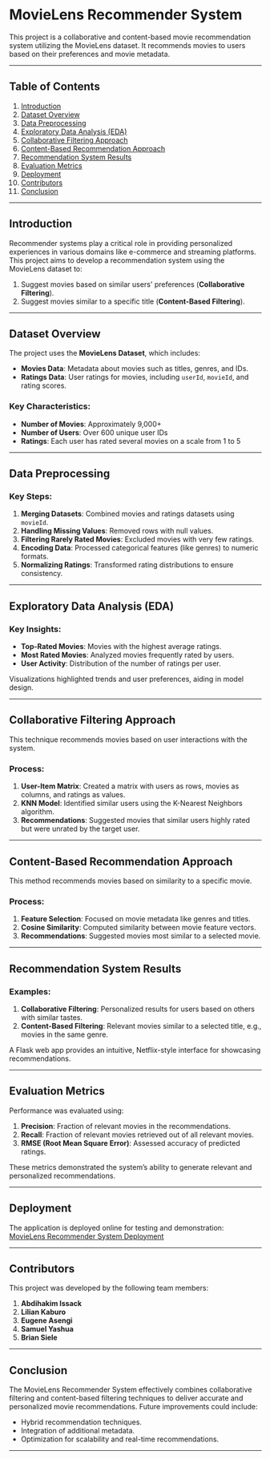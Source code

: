# **MovieLens Recommender System**

This project is a collaborative and content-based movie recommendation system utilizing the MovieLens dataset. It recommends movies to users based on their preferences and movie metadata.

---

## **Table of Contents**  
1. [Introduction](#introduction)  
2. [Dataset Overview](#dataset-overview)  
3. [Data Preprocessing](#data-preprocessing)  
4. [Exploratory Data Analysis (EDA)](#exploratory-data-analysis-eda)  
5. [Collaborative Filtering Approach](#collaborative-filtering-approach)  
6. [Content-Based Recommendation Approach](#content-based-recommendation-approach)  
7. [Recommendation System Results](#recommendation-system-results)  
8. [Evaluation Metrics](#evaluation-metrics)  
9. [Deployment](#deployment)  
10. [Contributors](#contributors)  
11. [Conclusion](#conclusion)  

---

## **Introduction**  

Recommender systems play a critical role in providing personalized experiences in various domains like e-commerce and streaming platforms. This project aims to develop a recommendation system using the MovieLens dataset to:  
1. Suggest movies based on similar users' preferences (**Collaborative Filtering**).  
2. Suggest movies similar to a specific title (**Content-Based Filtering**).  

---  

## **Dataset Overview**  

The project uses the **MovieLens Dataset**, which includes:  
- **Movies Data**: Metadata about movies such as titles, genres, and IDs.  
- **Ratings Data**: User ratings for movies, including `userId`, `movieId`, and rating scores.  

### Key Characteristics:  
- **Number of Movies**: Approximately 9,000+  
- **Number of Users**: Over 600 unique user IDs  
- **Ratings**: Each user has rated several movies on a scale from 1 to 5  

---  

## **Data Preprocessing**  

### Key Steps:  
1. **Merging Datasets**: Combined movies and ratings datasets using `movieId`.  
2. **Handling Missing Values**: Removed rows with null values.  
3. **Filtering Rarely Rated Movies**: Excluded movies with very few ratings.  
4. **Encoding Data**: Processed categorical features (like genres) to numeric formats.  
5. **Normalizing Ratings**: Transformed rating distributions to ensure consistency.  

---  

## **Exploratory Data Analysis (EDA)**  

### Key Insights:  
- **Top-Rated Movies**: Movies with the highest average ratings.  
- **Most Rated Movies**: Analyzed movies frequently rated by users.  
- **User Activity**: Distribution of the number of ratings per user.  

Visualizations highlighted trends and user preferences, aiding in model design.  

---  

## **Collaborative Filtering Approach**  

This technique recommends movies based on user interactions with the system.  

### Process:  
1. **User-Item Matrix**: Created a matrix with users as rows, movies as columns, and ratings as values.  
2. **KNN Model**: Identified similar users using the K-Nearest Neighbors algorithm.  
3. **Recommendations**: Suggested movies that similar users highly rated but were unrated by the target user.  

---  

## **Content-Based Recommendation Approach**  

This method recommends movies based on similarity to a specific movie.  

### Process:  
1. **Feature Selection**: Focused on movie metadata like genres and titles.  
2. **Cosine Similarity**: Computed similarity between movie feature vectors.  
3. **Recommendations**: Suggested movies most similar to a selected movie.  

---  

## **Recommendation System Results**  

### Examples:  
1. **Collaborative Filtering**: Personalized results for users based on others with similar tastes.  
2. **Content-Based Filtering**: Relevant movies similar to a selected title, e.g., movies in the same genre.  

A Flask web app provides an intuitive, Netflix-style interface for showcasing recommendations.  

---  

## **Evaluation Metrics**  

Performance was evaluated using:  

1. **Precision**: Fraction of relevant movies in the recommendations.  
2. **Recall**: Fraction of relevant movies retrieved out of all relevant movies.  
3. **RMSE (Root Mean Square Error)**: Assessed accuracy of predicted ratings.  

These metrics demonstrated the system’s ability to generate relevant and personalized recommendations.  

---  

## **Deployment**  

The application is deployed online for testing and demonstration:  
[MovieLens Recommender System Deployment](https://movielens-recommender-system-rdyj.onrender.com/)  

---

## **Contributors**  

This project was developed by the following team members:  
1. **Abdihakim Issack**  
2. **Lilian Kaburo**  
3. **Eugene Asengi**  
4. **Samuel Yashua**  
5. **Brian Siele**
---  

## **Conclusion**  

The MovieLens Recommender System effectively combines collaborative filtering and content-based filtering techniques to deliver accurate and personalized movie recommendations. Future improvements could include:  
- Hybrid recommendation techniques.  
- Integration of additional metadata.  
- Optimization for scalability and real-time recommendations.  

---
